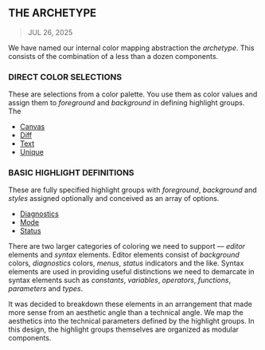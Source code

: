 ## THE ARCHETYPE
> JUL 26, 2025

We have named our internal color mapping abstraction the _archetype_.
This consists of the combination of a less than a dozen components.

### DIRECT COLOR SELECTIONS 

These are selections from a color palette.  You use them as color
values and assign them to _foreground_ and _background_ in defining
highlight groups.  The

* [Canvas](canvas.md)
* [Diff](diff.md)
* [Text](text.md)
* [Unique](unique.md)

### BASIC HIGHLIGHT DEFINITIONS 

These are fully specified highlight groups with _foreground_,
_background_ and _styles_ assigned optionally and conceived
as an array of options.

* [Diagnostics](diagnostics.md)
* [Mode](mode.md)
* [Status](status.md)

There are two larger categories of coloring we need to
support — _editor_ elements and _syntax_ elements.
Editor elements consist of _background_ colors, _diagnostics_
colors, _menus_, _status_ indicators and the like.
Syntax elements are used in providing useful distinctions we
need to demarcate in syntax elements such as _constants_,
_variables_, _operators_, _functions_, _parameters_ and _types_.

It was decided to breakdown these elements in an arrangement
that made more sense from an aesthetic angle than a technical
angle.
We map the aesthetics into the technical parameters defined
by the highlight groups.  In this design, the highlight
groups themselves are organized as modular components.
